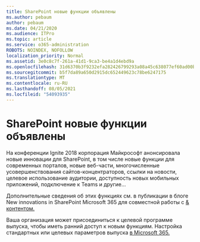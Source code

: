 ```yaml
---
title: SharePoint новые функции объявлены
ms.author: pebaum
author: pebaum
ms.date: 04/21/2020
ms.audience: ITPro
ms.topic: article
ms.service: o365-administration
ROBOTS: NOINDEX, NOFOLLOW
localization_priority: Normal
ms.assetid: 3e0c8c7f-261a-41d1-9ca3-be4a1d4ebd9a
ms.openlocfilehash: 31d6370b3f9232efa282426799293a08a45c638077ef60ad00bd11140e4c3d1e
ms.sourcegitcommit: b5f7da89a650d2915dc652449623c78be6247175
ms.translationtype: MT
ms.contentlocale: ru-RU
ms.lasthandoff: 08/05/2021
ms.locfileid: "54093935"
---
```

# <a name="sharepoint-new-features-announced"></a>SharePoint новые функции объявлены

На конференции Ignite 2018 корпорация Майкрософт анонсировала новые инновации для SharePoint, в том числе новые функции для современных порталов, новые веб-части, многочисленные усовершенствования сайтов-концентраторов, ссылки на новости, целевое использование аудитории, доступность новых мобильных приложений, подключение к Teams и другие...
  
Дополнительные сведения об этих функциях см. в публикации в блоге New innovations in SharePoint Microsoft 365 для совместной работы с [ &amp; контентом.](https://go.microsoft.com/fwlink/?linkid=2026502)
  
Ваша организация может присоединиться к целевой программе выпуска, чтобы иметь ранний доступ к новым функциям. Настройка стандартных или целевых параметров выпуска [в Microsoft 365.](https://docs.microsoft.com/microsoft-365/admin/manage/release-options-in-office-365)
